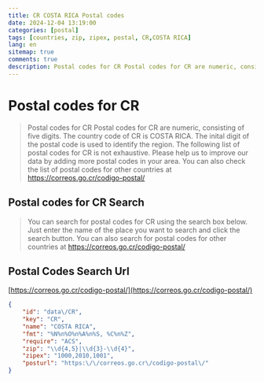 ```yaml
---
title: CR COSTA RICA Postal codes 
date: 2024-12-04 13:19:00
categories: [postal]
tags: [countries, zip, zipex, postal, CR,COSTA RICA]
lang: en
sitemap: true
comments: true
description: Postal codes for CR Postal codes for CR are numeric, consisting of five digits. The country code of CR is COSTA RICA. The inital digit of the postal code is used to identify the region. The following list of postal codes for CR is not exhaustive. Please help us to improve our data by adding more postal codes in your area. You can also check the list of postal codes for other countries at https://correos.go.cr/codigo-postal/
---
```


# Postal codes for CR
> Postal codes for CR Postal codes for CR are numeric, consisting of five digits. The country code of CR is COSTA RICA. The inital digit of the postal code is used to identify the region. The following list of postal codes for CR is not exhaustive. Please help us to improve our data by adding more postal codes in your area. You can also check the list of postal codes for other countries at https://correos.go.cr/codigo-postal/

## Postal codes for CR Search 
> You can search for postal codes for CR using the search box below. Just enter the name of the place you want to search and click the search button. You can also search for postal codes for other countries at https://correos.go.cr/codigo-postal/

## Postal Codes Search Url

[https://correos.go.cr/codigo-postal/](https://correos.go.cr/codigo-postal/)
```json
{
    "id": "data\/CR",
    "key": "CR",
    "name": "COSTA RICA",
    "fmt": "%N%n%O%n%A%n%S, %C%n%Z",
    "require": "ACS",
    "zip": "\\d{4,5}|\\d{3}-\\d{4}",
    "zipex": "1000,2010,1001",
    "posturl": "https:\/\/correos.go.cr\/codigo-postal\/"
}
```
